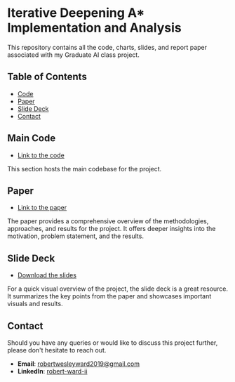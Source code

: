 # Iterative Deepening A* Implementation and Analysis
This repository contains all the code, charts, slides, and report paper associated with my Graduate AI class project.

## Table of Contents
- [Code](#15PuzzleSolver.cpp)
- [Paper](#Iterative_Deepening_AStar_for_the_fifteen_puzzle_An_AnalysisFinal.pdf)
- [Slide Deck](#IDAStar_for_the_15-puzzle_an_analysis)
- [Contact](#contact)

## Main Code
- [Link to the code](https://github.com/Robert-W-Ward/IDAStarAnalysis/blob/main/15PuzzleSolver.cpp)

This section hosts the main codebase for the project.

## Paper
- [Link to the paper](https://github.com/Robert-W-Ward/IDAStarAnalysis/blob/main/Iterative_Deepening_AStar_for_the_fifteen_puzzle__An_AnalysisFinal.pdf)

The paper provides a comprehensive overview of the methodologies, approaches, and results for the project. It offers deeper insights into the motivation, problem statement, and the results.

## Slide Deck
- [Download the slides](https://github.com/Robert-W-Ward/IDAStarAnalysis/raw/main/IDAStar_for_the_15-puzzle_an_analysis.pptx)

For a quick visual overview of the project, the slide deck is a great resource. It summarizes the key points from the paper and showcases important visuals and results.

## Contact

Should you have any queries or would like to discuss this project further, please don't hesitate to reach out. 
- **Email**: [robertwesleyward2019@gmail.com](mailto:robertwesleyward2019@gmail.com)
- **LinkedIn**: [robert-ward-ii]([https://www.linkedin.com/in/robert-ward-ii/])